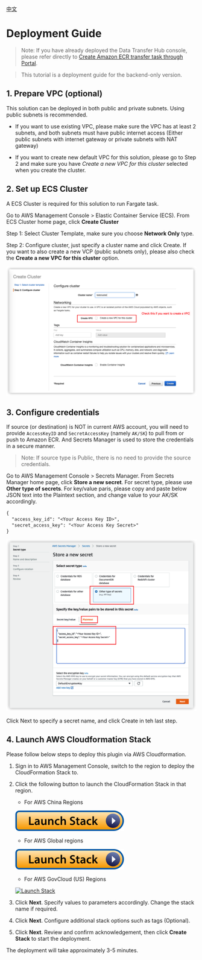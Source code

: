 
[中文](./ECR_DEPLOYMENT_CN.md)

# Deployment Guide

> Note: If you have already deployed the Data Transfer Hub console, please refer directly to [Create Amazon ECR transfer task through Portal](https://awslabs.github.io/data-transfer-hub/en/user-guide/tutorial-ecr/).

> This tutorial is a deployment guide for the backend-only version.

## 1. Prepare VPC (optional)

This solution can be deployed in both public and private subnets. Using public subnets is recommended.

- If you want to use existing VPC, please make sure the VPC has at least 2 subnets, and both subnets must have public internet access (Either public subnets with internet gateway or private subnets with NAT gateway)

- If you want to create new default VPC for this solution, please go to Step 2 and make sure you have *Create a new VPC for this cluster* selected when you create the cluster.


## 2. Set up ECS Cluster

A ECS Cluster is required for this solution to run Fargate task.

Go to AWS Management Console > Elastic Container Service (ECS). From ECS Cluster home page, click **Create Cluster**

Step 1: Select Cluster Template, make sure you choose **Network Only** type. 

Step 2: Configure cluster, just specify a cluster name and click Create. If you want to also create a new VCP (public subnets only), please also check the **Create a new VPC for this cluster** option.

![Create Cluster](./images/cluster_en.png)



## 3. Configure credentials

If source (or destination) is NOT in current AWS account, you will need to provide `AccessKeyID` and `SecretAccessKey` (namely `AK/SK`) to pull from or push to Amazon ECR. And Secrets Manager is used to store the credentials in a secure manner.

>Note: If source type is Public, there is no need to provide the source credentials.

Go to AWS Management Console > Secrets Manager. From Secrets Manager home page, click **Store a new secret**. For secret type, please use **Other type of secrets**. For key/value paris, please copy and paste below JSON text into the Plaintext section, and change value to your AK/SK accordingly.

```
{
  "access_key_id": "<Your Access Key ID>",
  "secret_access_key": "<Your Access Key Secret>"
}
```

![Secret](./images/secret_en.png)

Click Next to specify a secret name, and click Create in teh last step.

## 4. Launch AWS Cloudformation Stack

Please follow below steps to deploy this plugin via AWS Cloudformation.

1. Sign in to AWS Management Console, switch to the region to deploy the CloudFormation Stack to.

1. Click the following button to launch the CloudFormation Stack in that region.

    - For AWS China Regions

    [![Launch Stack](./images/launch-stack.svg)](https://console.amazonaws.cn/cloudformation/home#/stacks/create/template?stackName=DTHECRStack&templateURL=https://solutions-reference.s3.amazonaws.com/data-transfer-hub/latest/DataTransferECRStack.template)


    - For AWS Global regions

    [![Launch Stack](./images/launch-stack.svg)](https://console.aws.amazon.com/cloudformation/home#/stacks/create/template?stackName=DTHECRStack&templateURL=https://solutions-reference.s3.amazonaws.com/data-transfer-hub/latest/DataTransferECRStack.template)

    - For AWS GovCloud (US) Regions

    [![Launch Stack](../images/launch-stack.svg)](https://console.amazonaws-us-gov.com/cloudformation/home#/stacks/create/template?stackName=DTHECRStack&templateURL=https://solutions-reference.s3.amazonaws.com/data-transfer-hub/latest/DataTransferECRStack.template)

1. Click **Next**. Specify values to parameters accordingly. Change the stack name if required.

1. Click **Next**. Configure additional stack options such as tags (Optional). 

1. Click **Next**. Review and confirm acknowledgement,  then click **Create Stack** to start the deployment.

The deployment will take approximately 3-5 minutes.